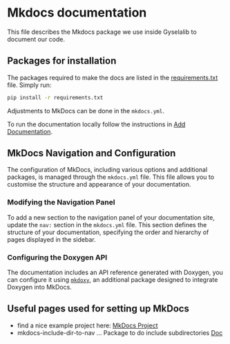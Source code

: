 # Mkdocs documentation

This file describes the Mkdocs package we use inside Gyselalib to document our code.

## Packages for installation

The packages required to make the docs are listed in the [requirements.txt](./requirements.txt) file. Simply run:

```bash
pip install -r requirements.txt
```

Adjustments to MkDocs can be done in the `mkdocs.yml`.

To run the documentation locally follow the instructions in [Add Documentation](./development/Adding_docs.md).

## MkDocs Navigation and Configuration

The configuration of MkDocs, including various options and additional packages, is managed through the `mkdocs.yml` file. This file allows you to customise the structure and appearance of your documentation.

### Modifying the Navigation Panel

To add a new section to the navigation panel of your documentation site, update the `nav:` section in the `mkdocs.yml` file. This section defines the structure of your documentation, specifying the order and hierarchy of pages displayed in the sidebar.

### Configuring the Doxygen API

The documentation includes an API reference generated with Doxygen, you can configure it using [`mkdoxy`](https://mkdoxy.kubaandrysek.cz/), an additional package designed to integrate Doxygen into MkDocs.

## Useful pages used for setting up MkDocs

- find a nice example project here: [MkDocs Project](https://example-mkdocs-basic.readthedocs.io/en/latest/#example-project-usage)
- mkdocs-include-dir-to-nav ... Package to do include subdirectories [Doc](https://github.com/mysiki/mkdocs_include_dir_to_nav)

